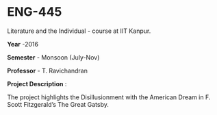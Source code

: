 # ENG-445
Literature and the Individual - course at IIT Kanpur.

<b>Year</b> -2016

<b>Semester</b> - Monsoon (July-Nov)

<b>Professor</b> - T. Ravichandran

<b>Project Description</b> :

The project highlights the Disillusionment with the American Dream in F. Scott Fitzgerald’s The Great Gatsby.
